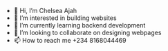 - 👋 Hi, I’m Chelsea Ajah
- 👀 I’m interested in building websites
- 🌱 I’m currently learning backend development
- 💞️ I’m looking to collaborate on designing webpages
- 📫 How to reach me +234 8168044469

<!---
yung-ajah/yung-ajah is a ✨ special ✨ repository because its `README.md` (this file) appears on your GitHub profile.
You can click the Preview link to take a look at your changes.
--->

